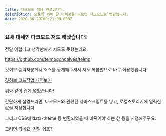 ```yaml
---
title: 다크모드 적용 완료입니다.
description: 오른쪽 위에 달 아이콘을 누르면 다크모드로 변환됩니다.
date: 2020-06-29T00:21:00.000Z
---
```

### 요새 대세인 다크모드 저도 해냈습니다!

정말 어렵다고 생각만해서 시도도 못했는데요.

https://github.com/telmogoncalves/telmo

깃허브 능력자분께서 소스를 공개해주셔서 저도 복붙만으로 바로 적용했습니다!

[깃허브 코드작업 내역보기](https://github.com/woosungchoi/nextjs-starter-blog/pull/18/commits/120a502e96d989653cfce1fb6c73d29d327f24b1)

위와 같이 쉽게 넣었습니다!

간단하게 설명드리면, 다크모드와 관련된 자바스크립트를 넣고, 로컬스토리지에 입력한 값을 저장합니다.

그리고 CSS에 data-theme 등 변환되었을 때 바뀌어야 하는 값 등을 지정해주구요.

그러면 되네요! 정말 쉽죠?